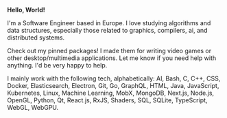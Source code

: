 **Hello, World!**

I'm a Software Engineer based in Europe. I love studying algorithms and data structures, especially those related to graphics, compilers, ai, and distributed systems.

Check out my pinned packages! I made them for writing video games or other desktop/multimedia applications. Let me know if you need help with anything. I'd be very happy to help.

I mainly work with the following tech, alphabetically: AI, Bash, C, C++, CSS, Docker, Elasticsearch, Electron, Git, Go, GraphQL, HTML, Java, JavaScript, Kubernetes, Linux, Machine Learning, MobX, MongoDB, Next.js, Node.js, OpenGL, Python, Qt, React.js, RxJS, Shaders, SQL, SQLite, TypeScript, WebGL, WebGPU.
